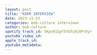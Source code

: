 ```yaml
---
layout: post
title: "KERR INTERVIEW"
date: 2023-11-23
categories: bob-culture interviews
author: bob-culture
spotify_track_id: 5Kpn91SpY5fUTLNj8Pv5yr
youtube_video_id: 
apple_track_id: 
youtube_metadata: 
---
```

